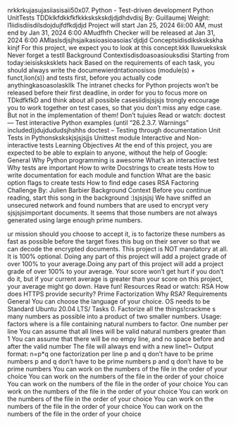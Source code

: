 nrkkrkujasujasiiasisaii50x07. Python - Test-driven development
Python
UnitTests
TDDklkfdkkfkfkkkskskskdjdjdhdvdisj
By: Guillaumej
 Weight: l1iidisdiisdilsdojdujfdfkdjdjd
Project will start Jan 25, 2024 6ii:00 AM, must end by Jan 31, 2024 6:00 AMudfhfh
Checker will be released at Jan 31, 2024 6:00 AMlaslsdjsjhsjaikasioasioasoias'djdjd
Conceptsidisdikskskskha kinjf
For this project, we expect you to look at this concept:kkk
lluwueksksk
Never forget a testll
Background Contextisdisdoasoasiouksdisi
Starting from today:ieisisksksklets hack
Based on the requirements of each task, you should always write the documewierdntationosisos (module(s) + funct,lion(s)) and tests first,
before you actually code anythingkasoasolaskllk
The intranet checks for Python projects won’t be released before their first deadline, in order for you to focus more on TDkdfkfkD and think
about all possible casesiidisjsjsjs
trongly encourage you to work together on test cases, so that you don’t miss any edge case. But not in the implementation of
them!
Don’t tujuies
Read or watch:
doctest — Test interactive Python examples (until “26.2.3.7. Warnings” included)jdujdududsjhshhs
doctest – Testing through documentation
Unit Tests in Pythonskskskjsjsjsjjs
Unittest module
Interactive and Non-interactive tests
Learning Objectives
At the end of this project, you are expected to be able to explain to anyone, without the help of Google:
General
Why Python programming is awesome
What’s an interactive test
Why tests are important
How to write Docstrings to create tests
How to write documentation for each module and function
What are the basic option flags to create tests
How to find edge cases
RSA Factoring Challenge
 By: Julien Barbier
Background Context
Before you continue reading, start this song in the background :)sjsjsjsj
We have sniffed an unsecured network and found numbers that are used to encrypt very sjsjsjsimportant documents.
 It seems that those numbers are not always generated using large enough prime numbers. 

ur mission should you choose to accept it, is to factorize these numbers as fast as possible before the target fixes this bug on their server
so that we can decode the encrypted documents.
This project is NOT mandatory at all. It is 100% optional.
Doing any part of this project will add a project grade of over 100% to your average.Doing any part of this project will add a project grade of over 100% to your average.
Your score won’t get hurt if you don’t do it, but if your current average is greater than your score on this project, your average might go down. Have fun!
Resources
Read or watch:
RSA
How does HTTPS provide security?
Prime Factorization
Why RSA?
Requirements
General
You can choose the language of your choice.
OS needs to be Standard Ubuntu 20.04 LTS/
Tasks
0. Factorize all the things!crackme
s many numbers as possible into a product of two smaller numbers.
Usage: factors <file>
where <file> is a file containing natural numbers to factor.
One number per line
You can assume that all lines will be valid natural numbers greater than 1
You can assume that there will be no empy line, and no space before and after the valid number
The file will always end with a new line1~
Output format: n=p*q
one factorization per line
p and q don’t have to be prime numbers
p and q don’t have to be prime numbers
p and q don’t have to be prime numbers
You can work on the numbers of the file in the order of your choice
You can work on the numbers of the file in the order of your choice
You can work on the numbers of the file in the order of your choice
You can work on the numbers of the file in the order of your choice
You can work on the numbers of the file in the order of your choice
You can work on the numbers of the file in the order of your choice
You can work on the numbers of the file in the order of your choice

